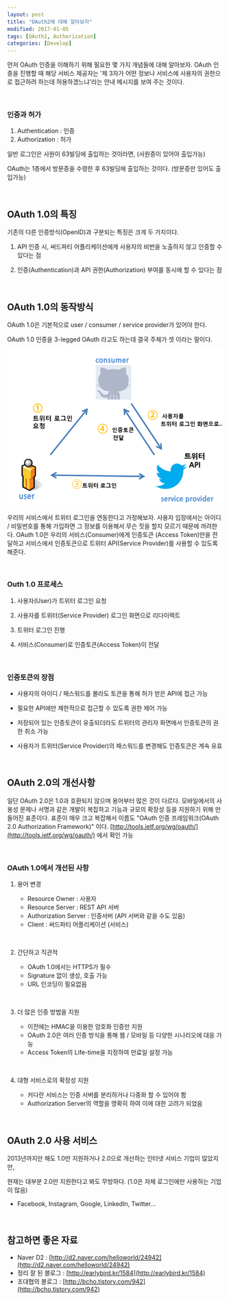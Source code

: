 ```yaml
---
layout: post
title: "OAuth2에 대해 알아보자"
modified: 2017-01-05
tags: [OAuth2, Authorization]
categories: [Develop]
---
```


먼저 OAuth 인증을 이해하기 위해 필요한 몇 가지 개념들에 대해 알아보자. OAuth 인증을 진행할 때 해당 서비스 제공자는 '제 3자가 어떤 정보나 서비스에 사용자의 권한으로 접근하려 하는데 허용하겠느냐'라는 안내 메시지를 보여 주는 것이다.

   ​   ​

### 인증과 허가

1. Authentication : 인증
2. Authorization : 허가

일반 로그인은 사원이 63빌딩에 출입하는 것이라면, (사원증이 있어야 출입가능)

OAuth는 1층에서 방문증을 수령한 후 63빌딩에 출입하는 것이다. (방문증만 있어도 출입가능)

   ​   ​

## OAuth 1.0의 특징

기존의 다른 인증방식(OpenID)과 구분되는 특징은 크게 두 가지이다.

1. API 인증 시, 써드파티 어플리케이션에게 사용자의 비번을 노출하지 않고 인증할 수 있다는 점
2. 인증(Authentication)과 API 권한(Authorization) 부여를 동시에 할 수 있다는 점

   ​

## OAuth 1.0의 동작방식

OAuth 1.0은 기본적으로 user / consumer / service provider가 있어야 한다.

OAuth 1.0 인증을 3-legged OAuth 라고도 하는데 결국 주체가 셋 이라는 말이다.

![oauth1_triangle](/images/oauth1_triangle.png)

우리의 서비스에서 트위터 로그인을 연동한다고 가정해보자. 사용자 입장에서는 아이디 / 비밀번호를 통해 가입하면 그 정보를 이용해서 무슨 짓을 할지 모르기 때문에 꺼려한다. OAuth 1.0은 우리의 서비스(Consumer)에게 인증토큰 (Access Token)만을 전달하고 서비스에서 인증토큰으로 트위터 API(Service Provider)를 사용할 수 있도록 해준다.

   ​

### Outh 1.0 프로세스

1. 사용자(User)가 트위터 로그인 요청
2. 사용자를 트위터(Service Provider) 로그인 화면으로 리다이렉트
3. 트위터 로그인 진행
4. 서비스(Consumer)로 인증토큰(Access Token)이 전달

   ​

### 인증토큰의 장점

- 사용자의 아이디 / 패스워드를 몰라도 토큰을 통해 허가 받은 API에 접근 가능
- 필요한 API에만 제한적으로 접근할 수 있도록 권한 제어 가능
- 저장되어 있는 인증토큰이 유출되더라도 트위터의 관리자 화면에서 인증토큰의 권한 취소 가능
- 사용자가 트위터(Service Provider)의 패스워드를 변경해도 인증토큰은 계속 유효

   ​

## OAuth 2.0의 개선사항

일단 OAuth 2.0은 1.0과 호환되지 않으며 용어부터 많은 것이 다르다. 모바일에서의 사용성 문제나 서명과 같은 개발이 복잡하고 기능과 규모의 확장성 등을 지원하기 위해 만들어진 표준이다. 표준이 매우 크고 복잡해서 이름도 "OAuth 인증 프레임워크(OAuth 2.0 Authorization Framework)" 이다. [http://tools.ietf.org/wg/oauth/](http://tools.ietf.org/wg/oauth/) 에서 확인 가능

   ​

### OAuth 1.0에서 개선된 사항

1. 용어 변경
   - Resource Owner : 사용자
   - Resource Server : REST API 서버
   - Authorization Server : 인증서버 (API 서버와 같을 수도 있음)
   - Client : 써드파티 어플리케이션 (서비스)

   ​

2. 간단하고 직관적
   - OAuth 1.0에서는 HTTPS가 필수
   - Signature 없이 생성, 호출 가능
   - URL 인코딩이 필요없음

   ​

3. 더 많은 인증 방법을 지원
   - 이전에는 HMAC을 이용한 암호화 인증만 지원
   - OAuth 2.0은 여러 인증 방식을 통해 웹 / 모바일 등 다양한 시나리오에 대응 가능
   - Access Token의 Life-time을 지정하여 만료일 설정 가능

   ​

4. 대형 서비스로의 확장성 지원
   - 커다란 서비스는 인증 서버를 분리하거나 다중화 할 수 있어야 함
   - Authorization Server의 역할을 명확히 하여 이에 대한 고려가 되었음

   ​

## OAuth 2.0 사용 서비스

2013년까지만 해도 1.0만 지원하거나 2.0으로 개선하는 인터넷 서비스 기업이 많았지만,

현재는 대부분 2.0만 지원한다고 봐도 무방하다. (1.0은 자체 로그인에만 사용하는 기업이 많음)

- Facebook, Instagram, Google, LinkedIn, Twitter...

   ​

## 참고하면 좋은 자료

- Naver D2 : [http://d2.naver.com/helloworld/24942](http://d2.naver.com/helloworld/24942)
- 정리 잘 된 블로그 : [http://earlybird.kr/1584](http://earlybird.kr/1584)
- 조대협의 블로그 : [http://bcho.tistory.com/942](http://bcho.tistory.com/942)
